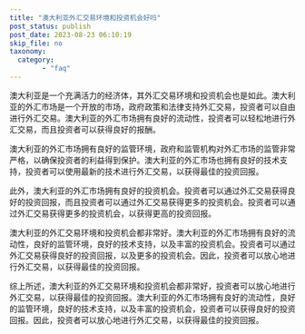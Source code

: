 ```yaml
---
title: "澳大利亚外汇交易环境和投资机会好吗"
post_status: publish
post_date: 2023-08-23 06:10:19
skip_file: no
taxonomy:
  category:
        - "faq"
---
```


澳大利亚是一个充满活力的经济体，其外汇交易环境和投资机会也是如此。澳大利亚的外汇市场是一个开放的市场，政府政策和法律支持外汇交易，投资者可以自由进行外汇交易。澳大利亚的外汇市场拥有良好的流动性，投资者可以轻松地进行外汇交易，而且投资者可以获得良好的报酬。

澳大利亚的外汇市场拥有良好的监管环境，政府和监管机构对外汇市场的监管非常严格，以确保投资者的利益得到保护。澳大利亚的外汇市场也拥有良好的技术支持，投资者可以使用最新的技术进行外汇交易，以获得最佳的投资回报。

此外，澳大利亚的外汇市场拥有良好的投资机会。投资者可以通过外汇交易获得良好的投资回报，而且投资者可以通过外汇交易获得更多的投资机会。投资者可以通过外汇交易获得更多的投资机会，以获得更高的投资回报。

澳大利亚的外汇交易环境和投资机会都非常好。澳大利亚的外汇市场拥有良好的流动性，良好的监管环境，良好的技术支持，以及丰富的投资机会。投资者可以通过外汇交易获得良好的投资回报，以及更多的投资机会。因此，投资者可以放心地进行外汇交易，以获得最佳的投资回报。

综上所述，澳大利亚的外汇交易环境和投资机会都非常好，投资者可以放心地进行外汇交易，以获得最佳的投资回报。澳大利亚的外汇市场拥有良好的流动性，良好的监管环境，良好的技术支持，以及丰富的投资机会，投资者可以获得良好的投资回报。因此，投资者可以放心地进行外汇交易，以获得最佳的投资回报。
